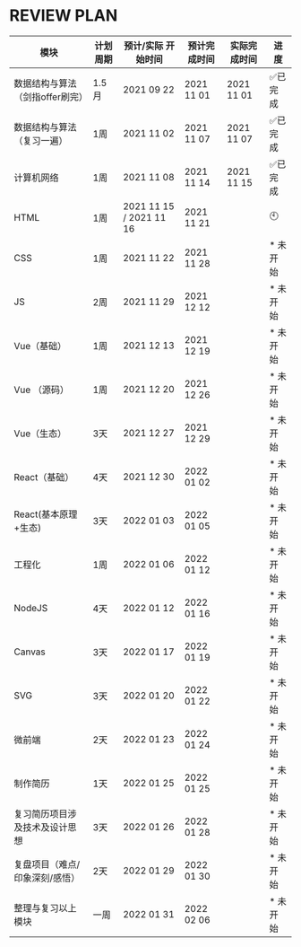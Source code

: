 #  REVIEW  PLAN



| 模块                            | 计划周期 | 预计/实际 开始时间      | 预计完成时间 | 实际完成时间 | 进度     |
| ------------------------------- | -------- | ----------------------- | ------------ | ------------ | -------- |
| 数据结构与算法（剑指offer刷完） | 1.5月    | 2021 09 22              | 2021 11 01   | 2021 11 01   | ✅已完成  |
| 数据结构与算法（复习一遍）      | 1周      | 2021 11 02              | 2021 11 07   | 2021 11 07   | ✅已完成  |
| 计算机网络                      | 1周      | 2021 11 08              | 2021 11 14   | 2021 11 15   | ✅已完成  |
| HTML                            | 1周      | 2021 11 15 / 2021 11 16 | 2021 11 21   |              | 🕙        |
| CSS                             | 1周      | 2021 11 22              | 2021 11 28   |              | * 未开始 |
| JS                              | 2周      | 2021 11 29              | 2021 12 12   |              | * 未开始 |
| Vue（基础）                     | 1周      | 2021 12 13              | 2021 12 19   |              | * 未开始 |
| Vue （源码）                    | 1周      | 2021 12 20              | 2021 12 26   |              | * 未开始 |
| Vue（生态）                     | 3天      | 2021 12 27              | 2021 12 29   |              | * 未开始 |
| React（基础）                   | 4天      | 2021 12 30              | 2022 01 02   |              | * 未开始 |
| React(基本原理+生态)            | 3天      | 2022 01 03              | 2022 01 05   |              | * 未开始 |
| 工程化                          | 1周      | 2022 01 06              | 2022 01 12   |              | * 未开始 |
| NodeJS                          | 4天      | 2022 01 12              | 2022 01 16   |              | * 未开始 |
| Canvas                          | 3天      | 2022 01 17              | 2022 01 19   |              | * 未开始 |
| SVG                             | 3天      | 2022 01 20              | 2022 01 22   |              | * 未开始 |
| 微前端                          | 2天      | 2022 01 23              | 2022 01 24   |              | * 未开始 |
| 制作简历                        | 1天      | 2022 01 25              | 2022 01 25   |              | * 未开始 |
| 复习简历项目涉及技术及设计思想  | 3天      | 2022 01 26              | 2022 01 28   |              | * 未开始 |
| 复盘项目（难点/印象深刻/感悟）  | 2天      | 2022 01 29              | 2022 01 30   |              | * 未开始 |
| 整理与复习以上模块              | 一周     | 2022 01 31              | 2022 02 06   |              | * 未开始 |

